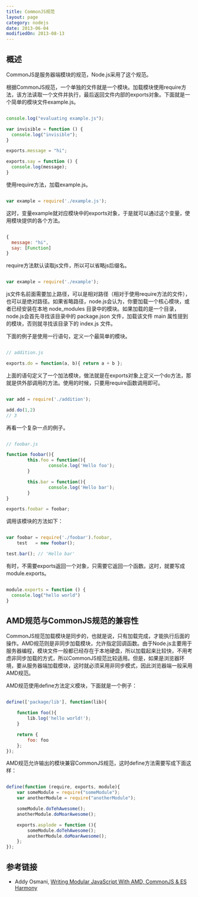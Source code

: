 ```yaml
---
title: CommonJS规范
layout: page
category: nodejs
date: 2013-06-04
modifiedOn: 2013-08-13
---
```


## 概述

CommonJS是服务器端模块的规范，Node.js采用了这个规范。

根据CommonJS规范，一个单独的文件就是一个模块。加载模块使用require方法，该方法读取一个文件并执行，最后返回文件内部的exports对象。下面就是一个简单的模块文件example.js。

```javascript

console.log("evaluating example.js");

var invisible = function () {
  console.log("invisible");
}

exports.message = "hi";

exports.say = function () {
  console.log(message);
}

```

使用require方法，加载example.js。

```javascript

var example = require('./example.js');

```

这时，变量example就对应模块中的exports对象，于是就可以通过这个变量，使用模块提供的各个方法。

```javascript

{
  message: "hi",
  say: [Function]
}

```

require方法默认读取js文件，所以可以省略js后缀名。

```javascript

var example = require('./example');

```

js文件名前面需要加上路径，可以是相对路径（相对于使用require方法的文件），也可以是绝对路径。如果省略路径，node.js会认为，你要加载一个核心模块，或者已经安装在本地 node_modules 目录中的模块。如果加载的是一个目录，node.js会首先寻找该目录中的 package.json 文件，加载该文件 main 属性提到的模块，否则就寻找该目录下的 index.js 文件。

下面的例子是使用一行语句，定义一个最简单的模块。

```javascript

// addition.js

exports.do = function(a, b){ return a + b };

```

上面的语句定义了一个加法模块，做法就是在exports对象上定义一个do方法，那就是供外部调用的方法。使用的时候，只要用require函数调用即可。

```javascript

var add = require('./addition');

add.do(1,2)
// 3

```

再看一个复杂一点的例子。

```javascript

// foobar.js

function foobar(){
        this.foo = function(){
                console.log('Hello foo');
        }

        this.bar = function(){
                console.log('Hello bar');
        }
}

exports.foobar = foobar;

```

调用该模块的方法如下：

```javascript

var foobar = require('./foobar').foobar,
    test   = new foobar();

test.bar(); // 'Hello bar'

```

有时，不需要exports返回一个对象，只需要它返回一个函数。这时，就要写成module.exports。

```javascript

module.exports = function () {
  console.log("hello world")
}

```

## AMD规范与CommonJS规范的兼容性

CommonJS规范加载模块是同步的，也就是说，只有加载完成，才能执行后面的操作。AMD规范则是非同步加载模块，允许指定回调函数。由于Node.js主要用于服务器编程，模块文件一般都已经存在于本地硬盘，所以加载起来比较快，不用考虑非同步加载的方式，所以CommonJS规范比较适用。但是，如果是浏览器环境，要从服务器端加载模块，这时就必须采用非同步模式，因此浏览器端一般采用AMD规范。

AMD规范使用define方法定义模块，下面就是一个例子：

```javascript

define(['package/lib'], function(lib){

    function foo(){
        lib.log('hello world!');
    }

    return {
        foo: foo
    };
});

```

AMD规范允许输出的模块兼容CommonJS规范，这时define方法需要写成下面这样：

```javascript

define(function (require, exports, module){
    var someModule = require("someModule");
    var anotherModule = require("anotherModule");

    someModule.doTehAwesome();
    anotherModule.doMoarAwesome();

    exports.asplode = function (){
        someModule.doTehAwesome();
        anotherModule.doMoarAwesome();
    };
});

```

## 参考链接

- Addy Osmani, [Writing Modular JavaScript With AMD, CommonJS & ES Harmony](http://addyosmani.com/writing-modular-js/)
